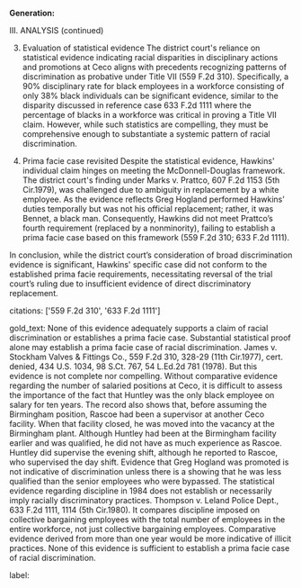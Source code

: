 **Generation:**

III. ANALYSIS (continued)

3. Evaluation of statistical evidence
The district court's reliance on statistical evidence indicating racial disparities in disciplinary actions and promotions at Ceco aligns with precedents recognizing patterns of discrimination as probative under Title VII (559 F.2d 310). Specifically, a 90% disciplinary rate for black employees in a workforce consisting of only 38% black individuals can be significant evidence, similar to the disparity discussed in reference case 633 F.2d 1111 where the percentage of blacks in a workforce was critical in proving a Title VII claim. However, while such statistics are compelling, they must be comprehensive enough to substantiate a systemic pattern of racial discrimination.

4. Prima facie case revisited
Despite the statistical evidence, Hawkins' individual claim hinges on meeting the McDonnell-Douglas framework. The district court's finding under Marks v. Prattco, 607 F.2d 1153 (5th Cir.1979), was challenged due to ambiguity in replacement by a white employee. As the evidence reflects Greg Hogland performed Hawkins’ duties temporally but was not his official replacement; rather, it was Bennet, a black man. Consequently, Hawkins did not meet Prattco’s fourth requirement (replaced by a nonminority), failing to establish a prima facie case based on this framework (559 F.2d 310; 633 F.2d 1111).

In conclusion, while the district court’s consideration of broad discrimination evidence is significant, Hawkins' specific case did not conform to the established prima facie requirements, necessitating reversal of the trial court’s ruling due to insufficient evidence of direct discriminatory replacement.

citations: ['559 F.2d 310', '633 F.2d 1111']

gold_text: None of this evidence adequately supports a claim of racial discrimination or establishes a prima facie case. Substantial statistical proof alone may establish a prima facie case of racial discrimination. James v. Stockham Valves & Fittings Co., 559 F.2d 310, 328-29 (11th Cir.1977), cert. denied, 434 U.S. 1034, 98 S.Ct. 767, 54 L.Ed.2d 781 (1978). But this evidence is not complete nor compelling. Without comparative evidence regarding the number of salaried positions at Ceco, it is difficult to assess the importance of the fact that Huntley was the only black employee on salary for ten years. The record also shows that, before assuming the Birmingham position, Rascoe had been a supervisor at another Ceco facility. When that facility closed, he was moved into the vacancy at the Birmingham plant. Although Huntley had been at the Birmingham facility earlier and was qualified, he did not have as much experience as Rascoe. Huntley did supervise the evening shift, although he reported to Rascoe, who supervised the day shift. Evidence that Greg Hogland was promoted is not indicative of discrimination unless there is a showing that he was less qualified than the senior employees who were bypassed. The statistical evidence regarding discipline in 1984 does not establish or necessarily imply racially discriminatory practices. Thompson v. Leland Police Dept., 633 F.2d 1111, 1114 (5th Cir.1980). It compares discipline imposed on collective bargaining employees with the total number of employees in the entire workforce, not just collective bargaining employees. Comparative evidence derived from more than one year would be more indicative of illicit practices. None of this evidence is sufficient to establish a prima facie case of racial discrimination.

label: 